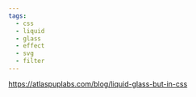 ```yaml
---
tags:
  - css
  - liquid
  - glass
  - effect
  - svg
  - filter
---
```

https://atlaspuplabs.com/blog/liquid-glass-but-in-css